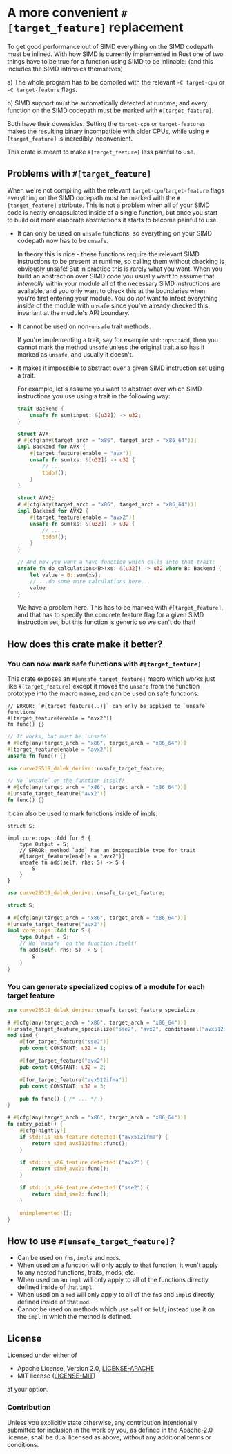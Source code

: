 # A more convenient `#[target_feature]` replacement

To get good performance out of SIMD everything on the SIMD codepath must be inlined.
With how SIMD is currently implemented in Rust one of two things have to be true for
a function using SIMD to be inlinable: (and this includes the SIMD intrinsics themselves)

   a) The whole program has to be compiled with the relevant `-C target-cpu` or `-C target-feature` flags.

   b) SIMD support must be automatically detected at runtime, and every function on the SIMD codepath must be marked with `#[target_feature]`.

Both have their downsides. Setting the `target-cpu` or `target-features` makes the resulting binary
incompatible with older CPUs, while using `#[target_feature]` is incredibly inconvenient.

This crate is meant to make `#[target_feature]` less painful to use.

## Problems with `#[target_feature]`

When we're not compiling with the relevant `target-cpu`/`target-feature` flags everything on
the SIMD codepath must be marked with the `#[target_feature]` attribute. This is not a problem
when all of your SIMD code is neatly encapsulated inside of a single function, but once you start
to build out more elaborate abstractions it starts to become painful to use.

  * It can only be used on `unsafe` functions, so everything on your SIMD codepath now has to be `unsafe`.

    In theory this is nice - these functions require the relevant SIMD instructions to be present at runtime,
    so calling them without checking is obviously unsafe! But in practice this is rarely what you want. When
    you build an abstraction over SIMD code you usually want to assume that *internally* within your module
    all of the necessary SIMD instructions are available, and you only want to check this at the boundaries
    when you're first entering your module. You do *not* want to infect everything *inside* of the module with
    `unsafe` since you've already checked this invariant at the module's API boundary.

  * It cannot be used on non-`unsafe` trait methods.

    If you're implementing a trait, say for example `std::ops::Add`, then you cannot mark the method `unsafe`
    unless the original trait also has it marked as `unsafe`, and usually it doesn't.

  * It makes it impossible to abstract over a given SIMD instruction set using a trait.

    For example, let's assume you want to abstract over which SIMD instructions you use using a trait in the following way:

    ```rust
    trait Backend {
        unsafe fn sum(input: &[u32]) -> u32;
    }

    struct AVX;
    # #[cfg(any(target_arch = "x86", target_arch = "x86_64"))]
    impl Backend for AVX {
        #[target_feature(enable = "avx")]
        unsafe fn sum(xs: &[u32]) -> u32 {
            // ...
            todo!();
        }
    }

    struct AVX2;
    # #[cfg(any(target_arch = "x86", target_arch = "x86_64"))]
    impl Backend for AVX2 {
        #[target_feature(enable = "avx2")]
        unsafe fn sum(xs: &[u32]) -> u32 {
            // ...
            todo!();
        }
    }

    // And now you want a have function which calls into that trait:
    unsafe fn do_calculations<B>(xs: &[u32]) -> u32 where B: Backend {
        let value = B::sum(xs);
        // ...do some more calculations here...
        value
    }
    ```

    We have a problem here. This has to be marked with `#[target_feature]`, and that has to specify the concrete
    feature flag for a given SIMD instruction set, but this function is generic so we can't do that!

## How does this crate make it better?

### You can now mark safe functions with `#[target_feature]`

This crate exposes an `#[unsafe_target_feature]` macro which works just like `#[target_feature]` except
it moves the `unsafe` from the function prototype into the macro name, and can be used on safe functions.

```rust,compile_fail
// ERROR: `#[target_feature(..)]` can only be applied to `unsafe` functions
#[target_feature(enable = "avx2")]
fn func() {}
```

```rust
// It works, but must be `unsafe`
# #[cfg(any(target_arch = "x86", target_arch = "x86_64"))]
#[target_feature(enable = "avx2")]
unsafe fn func() {}
```

```rust
use curve25519_dalek_derive::unsafe_target_feature;

// No `unsafe` on the function itself!
# #[cfg(any(target_arch = "x86", target_arch = "x86_64"))]
#[unsafe_target_feature("avx2")]
fn func() {}
```

It can also be used to mark functions inside of impls:

```rust,compile_fail
struct S;

impl core::ops::Add for S {
    type Output = S;
    // ERROR: method `add` has an incompatible type for trait
    #[target_feature(enable = "avx2")]
    unsafe fn add(self, rhs: S) -> S {
        S
    }
}
```

```rust
use curve25519_dalek_derive::unsafe_target_feature;

struct S;

# #[cfg(any(target_arch = "x86", target_arch = "x86_64"))]
#[unsafe_target_feature("avx2")]
impl core::ops::Add for S {
    type Output = S;
    // No `unsafe` on the function itself!
    fn add(self, rhs: S) -> S {
        S
    }
}

```

### You can generate specialized copies of a module for each target feature

```rust
use curve25519_dalek_derive::unsafe_target_feature_specialize;

# #[cfg(any(target_arch = "x86", target_arch = "x86_64"))]
#[unsafe_target_feature_specialize("sse2", "avx2", conditional("avx512ifma", nightly))]
mod simd {
    #[for_target_feature("sse2")]
    pub const CONSTANT: u32 = 1;

    #[for_target_feature("avx2")]
    pub const CONSTANT: u32 = 2;

    #[for_target_feature("avx512ifma")]
    pub const CONSTANT: u32 = 3;

    pub fn func() { /* ... */ }
}

# #[cfg(any(target_arch = "x86", target_arch = "x86_64"))]
fn entry_point() {
    #[cfg(nightly)]
    if std::is_x86_feature_detected!("avx512ifma") {
        return simd_avx512ifma::func();
    }

    if std::is_x86_feature_detected!("avx2") {
        return simd_avx2::func();
    }

    if std::is_x86_feature_detected!("sse2") {
        return simd_sse2::func();
    }

    unimplemented!();
}
```

## How to use `#[unsafe_target_feature]`?

  - Can be used on `fn`s, `impl`s and `mod`s.
  - When used on a function will only apply to that function; it won't apply to any nested functions, traits, mods, etc.
  - When used on an `impl` will only apply to all of the functions directly defined inside of that `impl`.
  - When used on a `mod` will only apply to all of the `fn`s and `impl`s directly defined inside of that `mod`.
  - Cannot be used on methods which use `self` or `Self`; instead use it on the `impl` in which the method is defined.

## License

Licensed under either of

  * Apache License, Version 2.0, [LICENSE-APACHE](LICENSE-APACHE)
  * MIT license ([LICENSE-MIT](LICENSE-MIT))

at your option.

### Contribution

Unless you explicitly state otherwise, any contribution intentionally submitted
for inclusion in the work by you, as defined in the Apache-2.0 license, shall be
dual licensed as above, without any additional terms or conditions.
